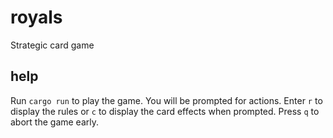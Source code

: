 # royals
Strategic card game

## help
Run `cargo run` to play the game. You will be prompted for actions. Enter `r` to display the rules or `c` to display the card effects when prompted. Press `q` to abort the game early.
